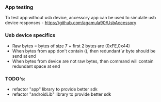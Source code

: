 ### App testing
To test app without usb device, accessory app can be used to simulate usb device responses - https://github.com/agamula90/UsbAccessory

### Usb device specifics
- Raw bytes = bytes of size 7 + first 2 bytes are (0xFE,0x44)
- When bytes from app don't contain (), then redundant \r byte should be send at end
- When bytes from device are not raw bytes, then command will contain redundant space at end

### TODO's:
- refactor "app" library to provide better sdk 
- refactor "androidLib" library to provide better sdk